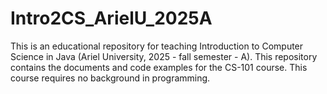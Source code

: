 # Intro2CS_ArielU_2025A
This is an educational repository for teaching Introduction to Computer Science in Java (Ariel University, 2025 - fall semester - A). This repository contains the documents and code examples for the CS-101 course. This course requires no background in programming. 
